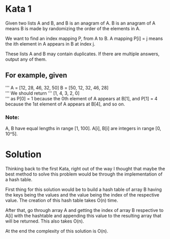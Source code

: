 # Kata 1
Given two lists A and B, and B is an anagram of A. B is an anagram of A means B is made by randomizing the order of the elements in A.

We want to find an index mapping P, from A to B. A mapping P[i] = j means the ith element in A appears in B at index j.

These lists A and B may contain duplicates. If there are multiple answers, output any of them.

## For example, given

'''
A = [12, 28, 46, 32, 50]  B = [50, 12, 32, 46, 28]  
'''
We should return
'''
[1, 4, 3, 2, 0]  
'''
as  P[0] = 1 because the  0th element of  A appears at  B[1], and  P[1] = 4 because the  1st element of  A appears at  B[4], and so on.
### Note:

A, B have equal lengths in range [1, 100].
A[i], B[i] are integers in range [0, 10^5].

# Solution

Thinking back to the first Kata, right out of the way I thought that maybe the best method to solve this problem would be through the implementation of a hash table.

First thing for this solution would be to build a hash table of array B having the keys being the values and the value being the index of the respective value. The creation of this hash table takes O(n) time.

After that, go through array A and getting the index of array B respective to A[i] with the hashtable and appending this value to the resulting array that will be returned. This also takes O(n).

At the end the complexity of this solution is O(n).
